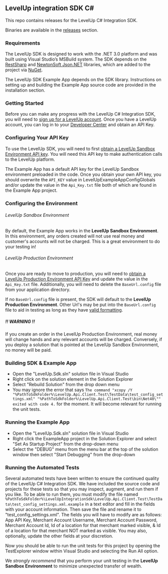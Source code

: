 LevelUp integration SDK C#
---

This repo contains releases for the LevelUp C# Integration SDK.

Binaries are available in the [releases](https://github.com/TheLevelUp/levelup-integration-sdk-csharp/releases) section.

### Requirements
The LevelUp SDK is designed to work with the .NET 3.0 platform and was built using Visual Studio’s MSBuild system. The SDK depends on the [RestSharp](http://restsharp.org/) and [NewtonSoft Json.NET](http://james.newtonking.com/projects/json-net.aspx) libraries, which are added to the project via [NuGet](https://www.nuget.org/).

The LevelUp SDK Example App depends on the SDK library. Instructions on setting up and building the Example App source code are provided in the installation section.

### Getting Started
Before you can make any progress with the LevelUp C# Integration SDK, you will need to [sign up for a LevelUp account](http://developer.thelevelup.com/getting-started/creating-your-app/). Once you have a LevelUp account, you can log in to your [Developer Center](https://www.thelevelup.com/developer/sandbox/apps) and obtain an API Key.

### Configuring Your API Key
To use the LevelUp SDK, you will need to first [obtain a LevelUp Sandbox Environment API key](https://www.thelevelup.com/developer/sandbox/apps). You will need this API key to make authentication calls to the LevelUp platform.

The Example App has a default API key for the LevelUp Sandbox environment preloaded in the code. Once you obtain your own API key, you should overwrite the `API_KEY` value in LevelUpExampleAppConfigGlobals  and/or update the value in the `Api_Key.txt` file both of which are found in the Example App project. 

### Configuring the Environment
###### LevelUp Sandbox Environment 
By default, the Example App works in the **LevelUp Sandbox Environment**. In this environment, any orders created will not use real money and customer's accounts will not be charged. This is a great environment to do your testing in! 

###### LevelUp Production Environment
Once you are ready to move to production, you will need to [obtain a  LevelUp Production Environment API Key](https://www.thelevelup.com/developer/production/apps) and update the value in the `Api_Key.txt` file. Additionally, you will need to delete the `BaseUrl.config` file from your application directory. 

If no `BaseUrl.config` file is present, the SDK will default to the **LevelUp Production Environment**. Other Url's may be put into the `BaseUrl.config` file to aid in testing as long as they have [valid formatting](https://en.wikipedia.org/wiki/Uniform_Resource_Locator#Syntax).

##### !! WARNING !!
If you create an order in the LevelUp Production Environment, real money will change hands and any relevant accounts will be charged. Conversely, if you deploy a solution that is pointed at the LevelUp Sandbox Environment, no money will be paid.

### Building SDK & Example App
- Open the "LevelUp.Sdk.sln" solution file in Visual Studio
- Right click on the solution element in the Solution Explorer
- Select "Rebuild Solution" from the drop down menu
- You may ignore the error that says `The command "xcopy /Y "%PathToSdkFolder%\LevelUp.Api.Client.Test\TestData\test_config_settings.xml" "%PathToSdkFolder%\LevelUp.Api.Client.Test\bin\Net40\"" exited with code 4.` for the moment. It will become relevant for running the unit tests.

### Running the Example App
- Open the "LevelUp.Sdk.sln" solution file in Visual Studio
- Right click the ExampleApp project in the Solution Explorer and select "Set As Startup Project" from the drop-down menu
- Select the "DEBUG" menu from the menu bar at the top of the solution window then select "Start Debugging" from the drop-down

### Running the Automated Tests
Several automated tests have been written to ensure the continued quality of the LevelUp C# Integration SDK. We have included the source code and projects for these tests so that you may inspect, augment, and run them if you like. To be able to run them, you must modify the file named `%PathToSdkFolder%\LevelUpIntegrationSdk\LevelUp.Api.Client.Test\TestData\test_config_settings.xml.example` in a text editor and fill in the fields with your account information. Then save the file and rename it to "test_config_settings.xml". The fields you will have to modify are as follows: App API Key, Merchant Account Username, Merchant Account Password, Merchant Account Id, Id of a location for that merchant marked visible, & Id of a location for that merchant NOT marked as visible. You may also, optionally, update the other fields at your discretion.

Now you should be able to run the unit tests for this project by opening the TestExplorer window within Visual Studio and selecting the Run All option.

We *strongly recommend* that you perform your unit testing in the **LevelUp Sandbox Environment** to minimize  unexpected transfer of wealth.